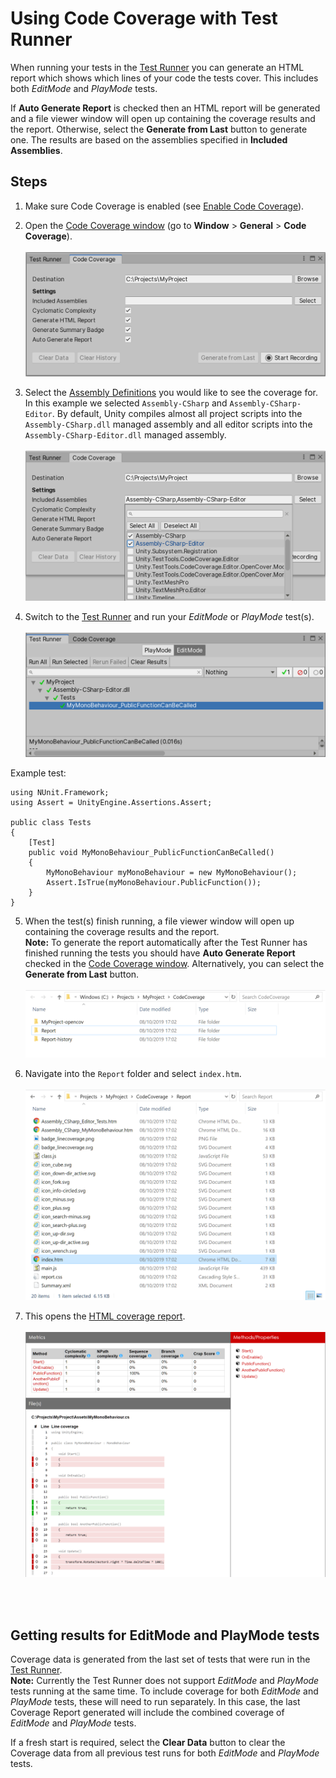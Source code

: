 # Using Code Coverage with Test Runner

When running your tests in the [Test Runner](https://docs.unity3d.com/Packages/com.unity.test-framework@latest/index.html?subfolder=/manual/workflow-run-test.html) you can generate an HTML report which shows which lines of your code the tests cover. This includes both _EditMode_ and _PlayMode_ tests.

If **Auto Generate Report** is checked then an HTML report will be generated and a file viewer window will open up containing the coverage results and the report. Otherwise, select the **Generate from Last** button to generate one. The results are based on the assemblies specified in **Included Assemblies**.

## Steps

1. Make sure Code Coverage is enabled (see [Enable Code Coverage](UsingCodeCoverage.md#enable-code-coverage)).

2. Open the [Code Coverage window](CodeCoverageWindow.md) (go to **Window** > **General** > **Code Coverage**).<br/><br/>
![Code Coverage Window](images/using_coverage/open_coverage_window.png)

3. Select the [Assembly Definitions](https://docs.unity3d.com/Manual/ScriptCompilationAssemblyDefinitionFiles.html) you would like to see the coverage for. In this example we selected `Assembly-CSharp` and `Assembly-CSharp-Editor`. By default, Unity compiles almost all project scripts into the `Assembly-CSharp.dll` managed assembly and all editor scripts into the `Assembly-CSharp-Editor.dll` managed assembly.<br/><br/>
![Select Assemblies](images/using_coverage/select_assemblies.png)

4. Switch to the [Test Runner](https://docs.unity3d.com/Packages/com.unity.test-framework@latest/index.html?subfolder=/manual/workflow-run-test.html) and run your _EditMode_ or _PlayMode_ test(s).<br/><br/>
![Run Tests in Test Runner](images/coverage_testrunner/run_tests.png)

  Example test:
  ```
  using NUnit.Framework;
  using Assert = UnityEngine.Assertions.Assert;

  public class Tests
  {
      [Test]
      public void MyMonoBehaviour_PublicFunctionCanBeCalled()
      {
          MyMonoBehaviour myMonoBehaviour = new MyMonoBehaviour();
          Assert.IsTrue(myMonoBehaviour.PublicFunction());
      }
  }
  ```

5. When the test(s) finish running, a file viewer window will open up containing the coverage results and the report.<br/>**Note:** To generate the report automatically after the Test Runner has finished running the tests you should have **Auto Generate Report** checked in the [Code Coverage window](CodeCoverageWindow.md). Alternatively, you can select the **Generate from Last** button.<br/><br/>
![Coverage Results File Viewer](images/using_coverage/report_folder.png)

6. Navigate into the `Report` folder and select `index.htm`.<br/><br/>
![Report File Viewer](images/using_coverage/index_folder.png)

7. This opens the [HTML coverage report](HowToInterpretResults.md).<br/><br/>
![HTML Coverage Report](images/coverage_testrunner/report_html.png)
<br/>
<br/>

## Getting results for EditMode and PlayMode tests

Coverage data is generated from the last set of tests that were run in the [Test Runner](https://docs.unity3d.com/Packages/com.unity.test-framework@latest/index.html?subfolder=/manual/workflow-run-test.html).<br/>
**Note:** Currently the Test Runner does not support _EditMode_ and _PlayMode_ tests running at the same time. To include coverage for both _EditMode_ and _PlayMode_ tests, these will need to run separately. In this case, the last Coverage Report generated will include the combined coverage of _EditMode_ and _PlayMode_ tests.

If a fresh start is required, select the **Clear Data** button to clear the Coverage data from all previous test runs for both _EditMode_ and _PlayMode_ tests.